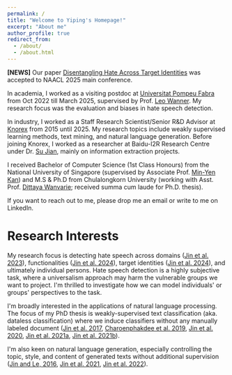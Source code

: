 ```yaml
---
permalink: /
title: "Welcome to Yiping's Homepage!"
excerpt: "About me"
author_profile: true
redirect_from: 
  - /about/
  - /about.html
---
```


**[NEWS]** Our paper [Disentangling Hate Across Target Identities](https://arxiv.org/abs/2410.10332) was accepted to NAACL 2025 main conference.

In academia, I worked as a visiting postdoc at [Universitat Pompeu Fabra](https://www.upf.edu/) from Oct 2022 till March 2025, supervised by Prof. [Leo Wanner](https://www.icrea.cat/Web/ScientificStaff/leo-wanner-324). My research focus was the evaluation and biases in hate speech detection. 

In industry, I worked as a Staff Research Scientist/Senior R&D Advisor at [Knorex](https://www.knorex.com/) from 2015 until 2025. My research topics include weakly supervised learning methods, text mining, and natural language generation. Before joining Knorex, I worked as a researcher at Baidu-I2R Research Centre under Dr. [Su Jian](http://www.colips.org/~sujian/), mainly on information extraction projects. 

I received Bachelor of Computer Science (1st Class Honours) from the National University of Singapore (supervised by Associate Prof. [Min-Yen Kan](https://www.comp.nus.edu.sg/~kanmy/index.html)) and M.S & Ph.D from Chulalongkorn University (working with Asst. Prof. [Dittaya Wanvarie](http://pioneer.netserv.chula.ac.th/~wdittaya/); received summa cum laude for Ph.D. thesis).

If you want to reach out to me, please drop me an email or write to me on LinkedIn.

Research Interests
======

My research focus is detecting hate speech across domains ([Jin et al. 2023](https://aclanthology.org/2023.woah-1.4/)), functionalities ([Jin et al. 2024](https://aclanthology.org/2024.lrec-main.694/)), target identities ([Jin et al. 2024](http://arxiv.org/abs/2410.10332)), and ultimately individual persons. Hate speech detection is a highly subjective task, where a universalism approach may harm the vulnerable groups we want to project. I'm thrilled to investigate how we can model individuals' or groups' perspectives to the task.

I'm broadly interested in the applications of natural language processing. The focus of my PhD thesis is weakly-supervised text classification (aka. dataless classification) where we induce classifiers without any manually labeled document ([Jin et al. 2017](https://aclanthology.org/I17-1055/), [Charoenphakdee et al. 2019](https://aclanthology.org/D19-1411/), [Jin et al. 2020](https://doi.org/10.1017/S1351324920000340), [Jin et al. 2021a](https://aclanthology.org/2021.naacl-srw.14/), [Jin et al. 2021b](https://aclanthology.org/2021.textgraphs-1.1/)). 

I'm also keen on natural language generation, especially controlling the topic, style, and content of generated texts without additional supervision ([Jin and Le, 2016](https://aclanthology.org/W16-6623/), [Jin et al. 2021](https://doi.org/10.1017/S1351324921000474), [Jin et al. 2022](https://aclanthology.org/2022.inlg-main.5/)).
